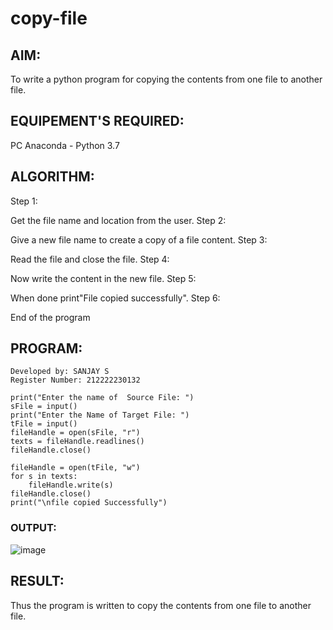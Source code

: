 # copy-file
## AIM:
To write a python program for copying the contents from one file to another file.
## EQUIPEMENT'S REQUIRED: 
PC
Anaconda - Python 3.7
## ALGORITHM: 
Step 1:

Get the file name and location from the user.
Step 2:

Give a new file name to create a copy of a file content.
Step 3:

Read the file and close the file.
Step 4:

Now write the content in the new file.
Step 5:

When done print"File copied successfully".
Step 6:

End of the program
## PROGRAM:
```
Developed by: SANJAY S
Register Number: 212222230132

print("Enter the name of  Source File: ")
sFile = input()
print("Enter the Name of Target File: ")
tFile = input()
fileHandle = open(sFile, "r")
texts = fileHandle.readlines()
fileHandle.close()

fileHandle = open(tFile, "w")
for s in texts:
    fileHandle.write(s)
fileHandle.close()
print("\nfile copied Successfully")  
```
### OUTPUT:
![image](https://github.com/22002102/copy-file/assets/119091638/ade1b73a-2ca0-47c1-ad78-70e9f4220bfb)



## RESULT:
Thus the program is written to copy the contents from one file to another file.
